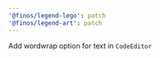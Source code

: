 ```yaml
---
'@finos/legend-lego': patch
'@finos/legend-art': patch
---
```


Add wordwrap option for text in `CodeEditor`
